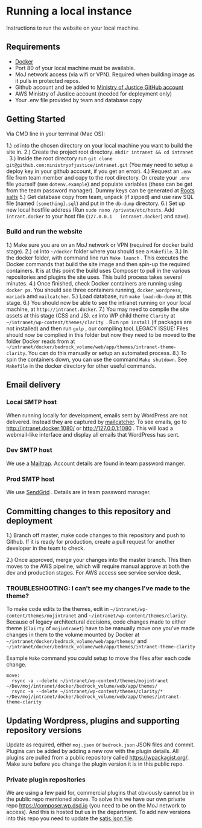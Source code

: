 # Running a local instance
Instructions to run the website on your local machine.

## Requirements

* [Docker](https://www.docker.com/)
* Port 80 of your local machine must be available.
* MoJ network access (via wifi or VPN). Required when building image as it pulls in protected repos.
* Github account and be added to [Ministry of Justice GitHub account](https://github.com/ministryofjustice)
* AWS Ministry of Justice account (needed for deployment only)
* Your .env file provided by team and database copy

## Getting Started

Via CMD line in your terminal (Mac OS):

1.) `cd` into the chosen directory on your local machine you want to build the site in.
2.) Create the project root directory. `mkdir intranet && cd intranet` .
3.) Inside the root directory run `git clone git@github.com:ministryofjustice/intranet.git` (You may need to setup a deploy key in your github account, if you get an error).
4.) Request an `.env` file from team member and copy to the root directory. Or create your `.env` file yourself (see `dotenv.example`) and populate variables (these can be get from the team password manager). Dummy keys can be generated at [Roots salts](https://roots.io/salts.html)
5.) Get database copy from team, unpack (if zipped) and use raw SQL file (named `[something].sql`) and put in the `db-dump` directory.
6.) Set up new local hostfile address (Run `sudo nano /private/etc/hosts`. Add `intrant.docker` to your host file (`127.0.0.1	intranet.docker`) and save).

### Build and run the website

1.) Make sure you are on an MoJ network or VPN (required for docker build stage).
2.) `cd` into `~/docker` folder where you should see a `Makefile`.
3.) In the docker folder, with command line run `Make launch` . This executes the Docker commands that build the site image and then spin-up the required containers. It is at this point the build uses Composer to pull in the various repositories and plugins the site uses. This build process takes several minutes.
4.) Once finished, check Docker containers are running using `docker ps`. You should see three containers running, `docker_wordpress`, `mariadb` amd `mailcatcher`.
5.) Load database, run `make load-db-dump` at this stage.
6.) You should now be able to see the intranet running on your local machine, at `http://intranet.docker`.
7.) You may need to compile the site assets at this stage (CSS and JS). `cd` into WP child theme `Clarity` at `~/intranet/wp-content/themes/clarity
`. Run `npm install` (if packages are not installed) and then run `gulp` , our compiling tool. LEGACY ISSUE: Files should now be complied in this folder but now they need to be moved to the folder Docker reads from at `~/intranet/docker/bedrock_volume/web/app/themes/intranet-theme-clarity`. You can do this manually or setup an automated process.
8.) To spin the containers down, you can use the command `Make shutdown`. See `Makefile` in the docker directory for other useful commands.

## Email delivery

### Local SMTP host
When running locally for development, emails sent by WordPress are not delivered. Instead they are captured by [mailcatcher](https://mailcatcher.me/).
To see emails, go to http://intranet.docker:1080/ or http://127.0.0.1:1080 . This will load a webmail-like interface and display all emails that WordPress has sent.

### Dev SMTP host
We use a [Mailtrap](https://mailtrap.io/ ). Account details are found in team password manger.

### Prod SMTP host
We use [SendGrid](https://www.sendgrid.com/) . Details are in team password manager.

## Committing changes to this repository and deployment

1.) Branch off master, make code changes to this repository and push to Github. If it is ready for production, create a pull request for another developer in the team to check.

2.) Once approved, merge your changes into the master branch. This then moves to the AWS pipeline, which will require manual approve at both the dev and production stages. For AWS access see service service desk.

### TROUBLESHOOTING: I can't see my changes I've made to the theme?
To make code edits to the themes, edit in `~/intranet/wp-content/themes/mojintranet` and `~/intranet/wp-content/themes/clarity`.
Because of legacy architectural decisions, code changes made to either theme (`Clairty` of `mojintranet`) have to be manually move one you've made changes in them to the volume mounted by Docker at `~/intranet/docker/bedrock_volume/web/app/themes/` and `~/intranet/docker/bedrock_volume/web/app/themes/intranet-theme-clarity`

Example `Make` command you could setup to move the files after each code change.

```
move:
  rsync -a --delete ~/intranet/wp-content/themes/mojintranet ~/Dev/moj/intranet/docker/bedrock_volume/web/app/themes/
  rsync -a --delete ~/intranet/wp-content/themes/clarity/* ~/Dev/moj/intranet/docker/bedrock_volume/web/app/themes/intranet-theme-clarity
```

## Updating Wordpress, plugins and supporting repository versions

Update as required, either `moj.json` or `bedrock.json` JSON files and commit. Plugins can be added by adding a new row with the plugin details. All plugins are pulled from a public repository called https://wpackagist.org/. Make sure before you change the plugin version it is in this public repo.

### Private plugin repositories

We are using a few paid for, commercial plugins that obviously cannot be in the public repo mentioned above. To solve this we have our own private repo https://composer.wp.dsd.io (you need to be on the MoJ network to access). And this is hosted but us in the department. To add new versions into this repo you need to update the [satis.json file](https://github.com/ministryofjustice/pp-satis-config/blob/master/satis.json).
